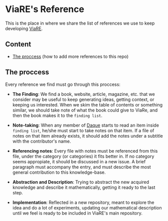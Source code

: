 # ViaRE's Reference

This is the place in where we share the list of references we use to keep developing
[ViaRE](https://github.com/daque-dev/viare).

## Content
- [The proccess](#the-process) (how to add more references to this repo)

## The proccess

Every reference we find must go through this proccess:

- **The Finding**: We find a book, website, article, magazine, etc. that we consider
may be useful to keep generating ideas, getting context, or keeping us interested.
When we skim the table of contents or something similar, we should take note of what
the book could give to ViaRe, and then the book makes it to the `finding list`.

- **Note-taking**: When any member of [Daque](https://github.com/orgs/daque-dev/people)
starts to read an item inside `finding list`, he/she must start to take notes on that
item. If a file of notes on that item already exists, it should add the notes under
a subtitle with the contributor's name.

- **Referencing notes**: Every file with notes must be referenced from this file, under
the category (or categories) it fits better in. If no category seems appropiate, it
should be discussed in a new issue. A brief paragraph must accompany the entry, and
must describe the most general contribution to this knowledge-base.

- **Abstraction and Description**: Trying to abstract the new acquired knowledge and
describe it mathematically, getting it ready to the last step.

- **Implementation**: Reflected in a new repository, meant to explore the idea and do
a lot of experiments, updating our mathematical description until we feel is ready to
be included in ViaRE's main repository.